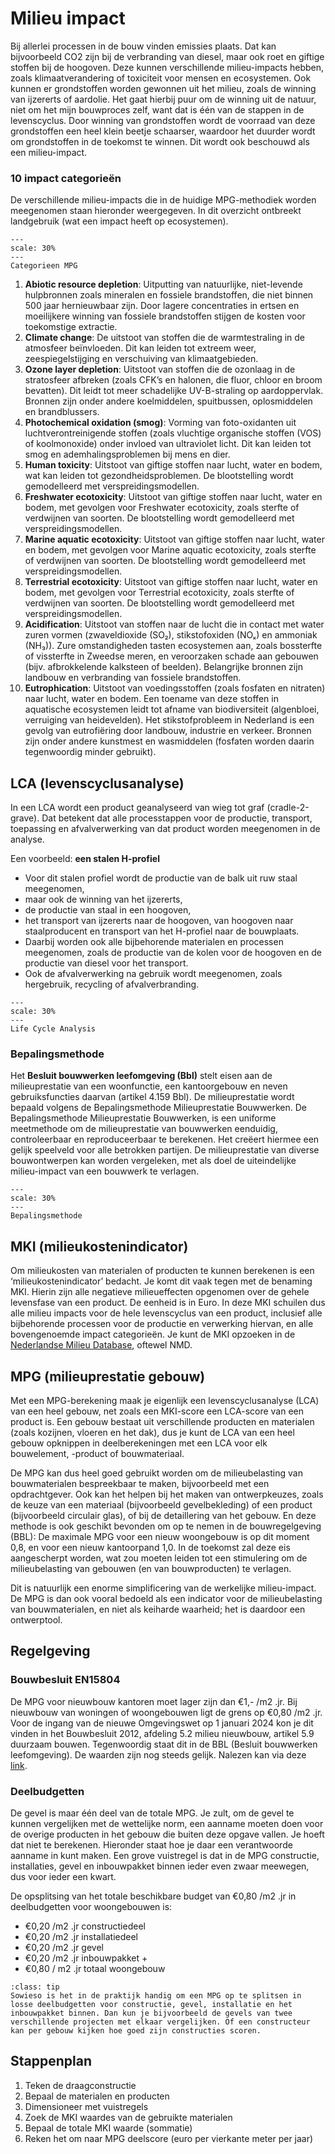 # Milieu impact

Bij allerlei processen in de bouw vinden emissies plaats. Dat kan bijvoorbeeld CO2 zijn bij de verbranding van diesel, maar ook roet en giftige stoffen bij de hoogoven. Deze kunnen verschillende milieu-impacts hebben, zoals klimaatverandering of toxiciteit voor mensen en ecosystemen. Ook kunnen er grondstoffen worden gewonnen uit het milieu, zoals de winning van ijzererts of aardolie. Het gaat hierbij puur om de winning uit de natuur, niet om het mijn bouwproces zelf, want dat is één van de stappen in de levenscyclus. Door winning van grondstoffen wordt de voorraad van deze grondstoffen een heel klein beetje schaarser, waardoor het duurder wordt om grondstoffen in de toekomst te winnen. Dit wordt ook beschouwd als een milieu-impact.


### 10 impact categorieën

De verschillende milieu-impacts die in de huidige MPG-methodiek worden meegenomen staan hieronder weergegeven. In dit overzicht ontbreekt landgebruik (wat een impact heeft op ecosystemen).


```{figure} ../Images/CategorienMPG.png
---
scale: 30%
---
Categorieen MPG
```


1. **Abiotic resource depletion**: Uitputting van natuurlijke, niet-levende hulpbronnen zoals mineralen en fossiele brandstoffen, die niet binnen 500 jaar hernieuwbaar zijn. Door lagere concentraties in ertsen en moeilijkere winning van fossiele brandstoffen stijgen de kosten voor toekomstige extractie.
2. **Climate change**: De uitstoot van stoffen die de warmtestraling in de atmosfeer beïnvloeden. Dit kan leiden tot extreem weer, zeespiegelstijging en verschuiving van klimaatgebieden.
3. **Ozone layer depletion**: Uitstoot van stoffen die de ozonlaag in de stratosfeer afbreken (zoals CFK’s en halonen, die fluor, chloor en broom bevatten). Dit leidt tot meer schadelijke UV-B-straling op aardoppervlak. Bronnen zijn onder andere koelmiddelen, spuitbussen, oplosmiddelen en brandblussers.
4. **Photochemical oxidation (smog)**: Vorming van foto-oxidanten uit luchtverontreinigende stoffen (zoals vluchtige organische stoffen (VOS) of koolmonoxide) onder invloed van ultraviolet licht. Dit kan leiden tot smog en ademhalingsproblemen bij mens en dier.
5. **Human toxicity**: Uitstoot van giftige stoffen naar lucht, water en bodem, wat kan leiden tot gezondheidsproblemen. De blootstelling wordt gemodelleerd met verspreidingsmodellen.
6. **Freshwater ecotoxicity**: Uitstoot van giftige stoffen naar lucht, water en bodem, met gevolgen voor Freshwater ecotoxicity, zoals sterfte of verdwijnen van soorten. De blootstelling wordt gemodelleerd met verspreidingsmodellen.
7. **Marine aquatic ecotoxicity**: Uitstoot van giftige stoffen naar lucht, water en bodem, met gevolgen voor Marine aquatic ecotoxicity, zoals sterfte of verdwijnen van soorten. De blootstelling wordt gemodelleerd met verspreidingsmodellen.
8. **Terrestrial ecotoxicity**: Uitstoot van giftige stoffen naar lucht, water en bodem, met gevolgen voor Terrestrial ecotoxicity, zoals sterfte of verdwijnen van soorten. De blootstelling wordt gemodelleerd met verspreidingsmodellen.
9. **Acidification**: Uitstoot van stoffen naar de lucht die in contact met water zuren vormen (zwaveldioxide (SO₂), stikstofoxiden (NOₓ) en ammoniak (NH₃)). Zure omstandigheden tasten ecosystemen aan, zoals bossterfte of vissterfte in Zweedse meren, en veroorzaken schade aan gebouwen (bijv. afbrokkelende kalksteen of beelden). Belangrijke bronnen zijn landbouw en verbranding van fossiele brandstoffen.
10. **Eutrophication**: Uitstoot van voedingsstoffen (zoals fosfaten en nitraten) naar lucht, water en bodem. Een toename van deze stoffen in aquatische ecosystemen leidt tot afname van biodiversiteit (algenbloei, verruiging van heidevelden). Het stikstofprobleem in Nederland is een gevolg van eutrofiëring door landbouw, industrie en verkeer. Bronnen zijn onder andere kunstmest en wasmiddelen (fosfaten worden daarin tegenwoordig minder gebruikt).


## LCA (levenscyclusanalyse)

In een LCA wordt een product geanalyseerd van wieg tot graf (cradle-2-grave). Dat betekent dat alle processtappen voor de productie, transport, toepassing en afvalverwerking van dat product worden meegenomen in de analyse. 

Een voorbeeld: **een stalen H-profiel**
- Voor dit stalen profiel wordt de productie van de balk uit ruw staal meegenomen, 
- maar ook de winning van het ijzererts, 
- de productie van staal in een hoogoven, 
- het transport van ijzererts naar de hoogoven, van hoogoven naar staalproducent en transport van het H-profiel naar de bouwplaats. 
- Daarbij worden ook alle bijbehorende materialen en processen meegenomen, zoals de productie van de kolen voor de hoogoven en de productie van diesel voor het transport. 
- Ook de afvalverwerking na gebruik wordt meegenomen, zoals hergebruik, recycling of afvalverbranding.


```{figure} ../Images/LCAafbeelding.png
---
scale: 30%
---
Life Cycle Analysis
```


### Bepalingsmethode

Het **Besluit bouwwerken leefomgeving (Bbl)** stelt eisen aan de milieuprestatie van een woonfunctie, een kantoorgebouw en neven gebruiksfuncties daarvan (artikel 4.159 Bbl). De milieuprestatie wordt bepaald volgens de Bepalingsmethode Milieuprestatie Bouwwerken.
De Bepalingsmethode Milieuprestatie Bouwwerken, is een uniforme meetmethode om de milieuprestatie van bouwwerken eenduidig, controleerbaar en reproduceerbaar te berekenen. Het creëert hiermee een gelijk speelveld voor alle betrokken partijen. De milieuprestatie van diverse bouwontwerpen kan worden vergeleken, met als doel de uiteindelijke milieu-impact van een bouwwerk te verlagen. 

```{figure} ../Images/bepalingsmethodejs.jpg
---
scale: 30%
---
Bepalingsmethode
```


## MKI (milieukostenindicator)

Om milieukosten van materialen of producten te kunnen berekenen is een ‘milieukostenindicator’ bedacht. Je komt dit vaak tegen met de benaming MKI. Hierin zijn alle negatieve milieueffecten opgenomen over de gehele levensfase van een product. De eenheid is in Euro. In deze MKI schuilen dus alle milieu impacts voor de hele levenscyclus van een product, inclusief alle bijbehorende processen voor de productie en verwerking hiervan, en alle bovengenoemde impact categorieën. Je kunt de MKI opzoeken in de [Nederlandse Milieu Database](https://milieudatabase.nl/), oftewel NMD.


## MPG (milieuprestatie gebouw)

Met een MPG-berekening maak je eigenlijk een levenscyclusanalyse (LCA) van een heel gebouw, net zoals een MKI-score een LCA-score van een product is. Een gebouw bestaat uit verschillende producten en materialen (zoals kozijnen, vloeren en het dak), dus je kunt de LCA van een heel gebouw opknippen in deelberekeningen met een LCA voor elk bouwelement, -product of bouwmateriaal.

De MPG kan dus heel goed gebruikt worden om de milieubelasting van bouwmaterialen bespreekbaar te maken, bijvoorbeeld met een opdrachtgever. Ook kan het helpen bij het maken van ontwerpkeuzes, zoals de keuze van een materiaal (bijvoorbeeld gevelbekleding) of een product (bijvoorbeeld circulair glas), of bij de detaillering van het gebouw. En deze methode is ook geschikt bevonden om op te nemen in de bouwregelgeving (BBL): De maximale MPG voor een nieuw woongebouw is op dit moment 0,8, en voor een nieuw kantoorpand 1,0. In de toekomst zal deze eis aangescherpt worden, wat zou moeten leiden tot een stimulering om de milieubelasting van gebouwen (en van bouwproducten) te verlagen.

Dit is natuurlijk een enorme simplificering van de werkelijke milieu-impact. De MPG is dan ook vooral bedoeld als een indicator voor de milieubelasting van bouwmaterialen, en niet als keiharde waarheid; het is daardoor een ontwerptool.


## Regelgeving

### Bouwbesluit EN15804

De MPG voor nieuwbouw kantoren moet lager zijn dan €1,- /m2 .jr. Bij nieuwbouw van woningen of woongebouwen ligt de grens op €0,80 /m2 .jr. Voor de ingang van de nieuwe Omgevingswet op 1 januari 2024 kon je dit vinden in het Bouwbesluit 2012, afdeling 5.2 milieu nieuwbouw, artikel 5.9 duurzaam bouwen. Tegenwoordig staat dit in de BBL (Besluit bouwwerken leefomgeving). De waarden zijn nog steeds gelijk. Nalezen kan via deze [link](https://iplo.nl/regelgeving/regels-voor-activiteiten/technische-bouwactiviteit/nieuwbouw/rijksregels/milieuprestatie/).


### Deelbudgetten 


De gevel is maar één deel van de totale MPG. Je zult, om de gevel te kunnen vergelijken met de wettelijke norm, een aanname moeten doen voor de overige producten in het gebouw die buiten deze opgave vallen. Je hoeft dat niet te berekenen. Hieronder staat hoe je daar een verantwoorde aanname in kunt maken. Een grove vuistregel is dat in de MPG constructie, installaties, gevel en inbouwpakket binnen ieder even zwaar meewegen, dus voor ieder een kwart. 

De opsplitsing van het totale beschikbare budget van €0,80 /m2 .jr in deelbudgetten voor woongebouwen is:

- €0,20 /m2 .jr constructiedeel
- €0,20 /m2 .jr installatiedeel
- €0,20 /m2 .jr gevel 
- €0,20 /m2 .jr inbouwpakket +
- €0,80 / m2 .jr totaal woongebouw


`````{admonition} N.B.
:class: tip
Sowieso is het in de praktijk handig om een MPG op te splitsen in losse deelbudgetten voor constructie, gevel, installatie en het inbouwpakket binnen. Dan kun je bijvoorbeeld de gevels van twee verschillende projecten met elkaar vergelijken. Of een constructeur kan per gebouw kijken hoe goed zijn constructies scoren.
`````


## Stappenplan

1. Teken de draagconstructie 
2. Bepaal de materialen en producten
3. Dimensioneer met vuistregels
4. Zoek de MKI waardes van de gebruikte materialen
5. Bepaal de totale MKI waarde (sommatie)
6. Reken het om naar MPG deelscore (euro per vierkante meter per jaar)
